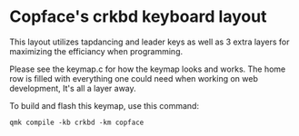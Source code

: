 # Copface's crkbd keyboard layout

This layout utilizes tapdancing and leader keys as well as 3 extra layers for maximizing the efficiancy when programming.

Please see the keymap.c for how the keymap looks and works.
The home row is filled with everything one could need when working on web development,
It's all a layer away.

To build and flash this keymap, use this command:

    qmk compile -kb crkbd -km copface
